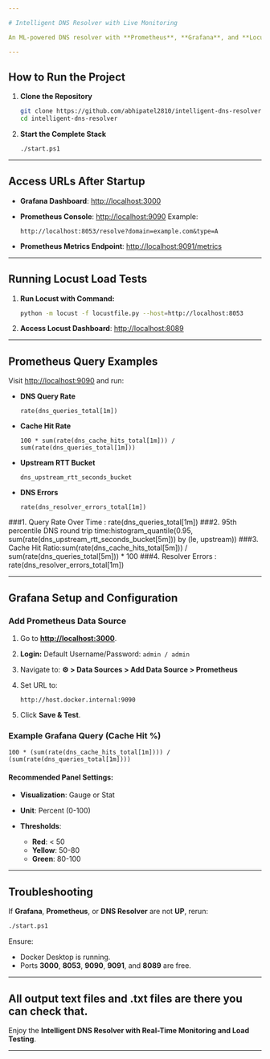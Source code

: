```yaml
---

# Intelligent DNS Resolver with Live Monitoring

An ML-powered DNS resolver with **Prometheus**, **Grafana**, and **Locust** for live monitoring and load testing.

---
```


## How to Run the Project

1. **Clone the Repository**

   ```bash
   git clone https://github.com/abhipatel2810/intelligent-dns-resolver.git
   cd intelligent-dns-resolver
   ```

2. **Start the Complete Stack**

   ```bash
   ./start.ps1
   ```

---

## Access URLs After Startup

* **Grafana Dashboard**: [http://localhost:3000](http://localhost:3000)
* **Prometheus Console**: [http://localhost:9090](http://localhost:9090)
  Example:

  ```
  http://localhost:8053/resolve?domain=example.com&type=A
  ```
* **Prometheus Metrics Endpoint**: [http://localhost:9091/metrics](http://localhost:9091/metrics)

---

## Running Locust Load Tests

1. **Run Locust with Command:**

   ```bash
   python -m locust -f locustfile.py --host=http://localhost:8053
   ```

2. **Access Locust Dashboard**:
   [http://localhost:8089](http://localhost:8089)

---

## Prometheus Query Examples

Visit [http://localhost:9090](http://localhost:9090) and run:

* **DNS Query Rate**

  ```promql
  rate(dns_queries_total[1m])
  ```

* **Cache Hit Rate**

  ```promql
  100 * sum(rate(dns_cache_hits_total[1m])) / sum(rate(dns_queries_total[1m]))
  ```

* **Upstream RTT Bucket**

  ```promql
  dns_upstream_rtt_seconds_bucket
  ```

* **DNS Errors**

  ```promql
  rate(dns_resolver_errors_total[1m])
  ```

###1. Query Rate Over Time : rate(dns_queries_total[1m])
###2. 95th percentile DNS round trip time:histogram_quantile(0.95, sum(rate(dns_upstream_rtt_seconds_bucket[5m])) by (le, upstream))
###3. Cache Hit Ratio:sum(rate(dns_cache_hits_total[5m])) / sum(rate(dns_queries_total[5m])) * 100
###4. Resolver Errors : rate(dns_resolver_errors_total[1m])




---

## Grafana Setup and Configuration

### Add Prometheus Data Source

1. Go to **[http://localhost:3000](http://localhost:3000)**.
2. **Login:**
   Default Username/Password: `admin / admin`
3. Navigate to:
   **⚙️  > Data Sources > Add Data Source > Prometheus**
4. Set URL to:

   ```
   http://host.docker.internal:9090
   ```
5. Click **Save & Test**.

### Example Grafana Query (Cache Hit %)

```promql
100 * (sum(rate(dns_cache_hits_total[1m]))) / (sum(rate(dns_queries_total[1m])))
```

#### Recommended Panel Settings:

* **Visualization**: Gauge or Stat
* **Unit**: Percent (0-100)
* **Thresholds**:

  * **Red**: < 50
  * **Yellow**: 50-80
  * **Green**: 80-100

---

## Troubleshooting

If **Grafana**, **Prometheus**, or **DNS Resolver** are not **UP**, rerun:

```bash
./start.ps1
```

Ensure:

* Docker Desktop is running.
* Ports **3000**, **8053**, **9090**, **9091**, and **8089** are free.

---

## All output text files and .txt files are there you can check that.

Enjoy the **Intelligent DNS Resolver with Real-Time Monitoring and Load Testing**.

---
